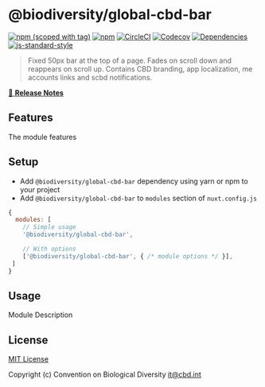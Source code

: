 # @biodiversity/global-cbd-bar
[![npm (scoped with tag)](https://img.shields.io/npm/v/@biodiversity/global-cbd-bar/latest.svg?style=flat-square)](https://npmjs.com/package/@biodiversity/global-cbd-bar)
[![npm](https://img.shields.io/npm/dt/@biodiversity/global-cbd-bar.svg?style=flat-square)](https://npmjs.com/package/@biodiversity/global-cbd-bar)
[![CircleCI](https://img.shields.io/circleci/project/github/https://github.com/https://github.com/scbd/biodiversity-nuxtjs.git.svg?style=flat-square)](https://circleci.com/gh/https://github.com/https://github.com/scbd/biodiversity-nuxtjs.git)
[![Codecov](https://img.shields.io/codecov/c/github/https://github.com/https://github.com/scbd/biodiversity-nuxtjs.git.svg?style=flat-square)](https://codecov.io/gh/https://github.com/https://github.com/scbd/biodiversity-nuxtjs.git)
[![Dependencies](https://david-dm.org/https://github.com/https://github.com/scbd/biodiversity-nuxtjs.git/status.svg?style=flat-square)](https://david-dm.org/https://github.com/https://github.com/scbd/biodiversity-nuxtjs.git)
[![js-standard-style](https://img.shields.io/badge/code_style-standard-brightgreen.svg?style=flat-square)](http://standardjs.com)

> Fixed 50px bar at the top of a page.  Fades on scroll down and reappears on scroll up.  Contains CBD branding, app localization, me accounts links and scbd notifications. 

[📖 **Release Notes**](./CHANGELOG.md)

## Features

The module features

## Setup
- Add `@biodiversity/global-cbd-bar` dependency using yarn or npm to your project
- Add `@biodiversity/global-cbd-bar` to `modules` section of `nuxt.config.js`

```js
{
  modules: [
    // Simple usage
    '@biodiversity/global-cbd-bar',

    // With options
    ['@biodiversity/global-cbd-bar', { /* module options */ }],
 ]
}
```

## Usage

Module Description

## License

[MIT License](./LICENSE)

Copyright (c) Convention on Biological Diversity <it@cbd.int>
